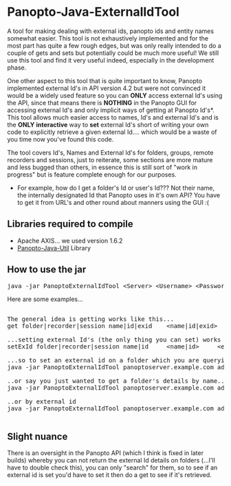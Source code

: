 Panopto-Java-ExternalIdTool
===========================

A tool for making dealing with external ids, panopto ids and entity names somewhat easier. This tool is not exhaustively implemented and for the most part has quite a few rough edges, but was only really intended to do a couple of gets and sets but potentially could be much more useful! We still use this tool and find it very useful indeed, especially in the development phase.

One other aspect to this tool that is quite important to know, Panopto implemented external Id's in API version 4.2 but were not convinced it would be a widely used feature so you can **ONLY** access external Id's using the API, since that means there is **NOTHING** in the Panopto GUI for accessing external Id's and only implicit ways of getting at Panopto Id's*. This tool allows much easier access to names, Id's and external Id's and is the **ONLY** **interactive** way to **set** external Id's short of writing your own code to explicitly retrieve a given external Id.... which would be a waste of you time now you've found this code.

The tool covers Id's, Names and External Id's for folders, groups, remote recorders and sessions, just to reiterate, some sections are more mature and less bugged than others, in essence this is still sort of "work in progress" but is feature complete enough for our purposes.

* For example, how do I get a folder's Id or user's Id??? Not their name, the internally designated Id that Panopto uses in it's own API? You have to get it from URL's and other round about manners using the GUI :(

Libraries required to compile
-----------------------------

* Apache AXIS... we used version 1.6.2
* [Panopto-Java-Util](https://github.com/andmar8/Panopto-Java-Util) Library

How to use the jar
------------------

<pre>
java -jar PanoptoExternalIdTool &lt;Server&gt; &lt;Username&gt; &lt;Password&gt; &lt;Operation&gt; &lt;Type&gt; &lt;By&gt; &lt;Name|Id|ExternalId&gt; [Desired ExternalId(set only)]"
</pre>

Here are some examples...

<pre>

The general idea is getting works like this...
get	folder|recorder|session	name|id|exid	&lt;name|id|exid&gt;

...setting external Id's (the only thing you can set) works like this...
setExId	folder|recorder|session name|id		&lt;name|id&gt;		&lt;exid&gt;

...so to set an external id on a folder which you are querying by name, do the following...
java -jar PanoptoExternalIdTool panoptoserver.example.com admin password setExId folder name MAS1342 Q1213-MAS1342

..or say you just wanted to get a folder's details by name...
java -jar PanoptoExternalIdTool panoptoserver.example.com admin password get folder name MAS1342

..or by external id
java -jar PanoptoExternalIdTool panoptoserver.example.com admin password get folder exid Q1213-MAS1342

</pre>

Slight nuance
-------------

There is an oversight in the Panopto API (which I think is fixed in later builds) whereby you can not return the external Id details on folders (...I'll have to double check this), you can only "search" for them, so to see if an external id is set you'd have to set it then do a get to see if it's retrieved.